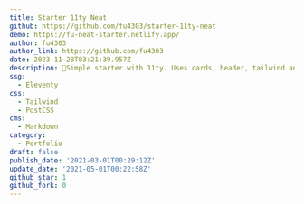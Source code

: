 ```yaml
---
title: Starter 11ty Neat
github: https://github.com/fu4303/starter-11ty-neat
demo: https://fu-neat-starter.netlify.app/
author: fu4303
author_link: https://github.com/fu4303
date: 2023-11-28T03:21:39.957Z
description: 🧬Simple starter with 11ty. Uses cards, header, tailwind and navigation 🧬
ssg:
  - Eleventy
css:
  - Tailwind
  - PostCSS
cms:
  - Markdown
category:
  - Portfolio
draft: false
publish_date: '2021-03-01T00:29:12Z'
update_date: '2021-05-01T00:22:58Z'
github_star: 1
github_fork: 0
---
```

